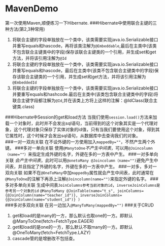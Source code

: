 # MavenDemo
第一次使用Maven,顺便练习一下Hibernate.
###Hibernate中使用联合主键的三种方法(第2,3种常用)
1. 将联合主键的字段单独放在一个类中，该类需要实现java.io.Serializable接口并重写equals和hascode，再将该类注解为```@Embeddable```,最后在主类中(该类不包含联合主键类中的字段)保存该联合主键类的一个引用，并生成set和get方法，并将该引用注解为```@Id```
2. 将联合主键的字段单独放在一个类中，该类需要实现java.io.Serializable接口并重写equals和hascode，最后在主类中(该类不包含联合主键类中的字段)保存该联合主键类的一个引用，并生成set和get方法，并将该引用注解为```@EmbeddedId```  
3. 将联合主键的字段单独放在一个类中，该类需要实现java.io.Serializable接口并要重写equals和hashcode.最后在主类中(该类包含联合主键类中的字段)将联合主键字段都注解为```@Id```,并在该类上方将上这样的注解：@IdClass(联合主键类.class)

###Hibernate中Session的get和load方法
当我们使用```session.load()```方法来加载一个对象时，此时并不会发出sql语句，当前得到的这个对象其实是一个代理对象，这个代理对象只保存了实体对象的id值，只有当我们要使用这个对象，得到其它属性时，这个时候才会发出sql语句，从数据库中去查询我们的对象。    
###一对一双向关联
在不设外键的一方使用加入```mappedBy=""```，不然产生两个外键。
###多对一单向关联
使用```@ManytoOne```*不产生中间表*，可以用```@Joincolumn（name=""）```来指定生成外键的名字，外键在多的一方表中产生。
###一对多单向关联
*会产生中间表*，此时可以用```@onetoMany @Joincolumn（name="")```避免产生中间表，并且指定了外键的名字，外键在多的一方表中产生。
###一对多，多对一双向关联
如果不在```@OneToMany```中加```mappedby```属性就会产生中间表，此时通常在```@ManyToOne```的注解下再添上注解```@Joincolumn(name="")```来指定外键的名字。
###多对多单向关联
生成中间表```JoinColumns参考当前对象的id```，```inverseJoinColumns是参考另一个对象的id```
	```@ManyToMany
	@JoinTable(name="t_s",
				joinColumns={@JoinColumn(name="teacher_id")},
				inverseJoinColumns={@JoinColumn(name="student_id")}
	)
	```  
###多对多双向关联
在另一边加入``@ManyToMany(mappedBy="")``
###关于CRUD
1. get和load的是many的一方，那么默认也取one的一方。即默认@ManyToOne(fetch=FetchType.EAGER)
2. get和load的是one的一方，那么默认不取many的一方。即默认@OneToMany(fetch=FetchType.LAZY)
3. cascade管的是增删改不包括查。
